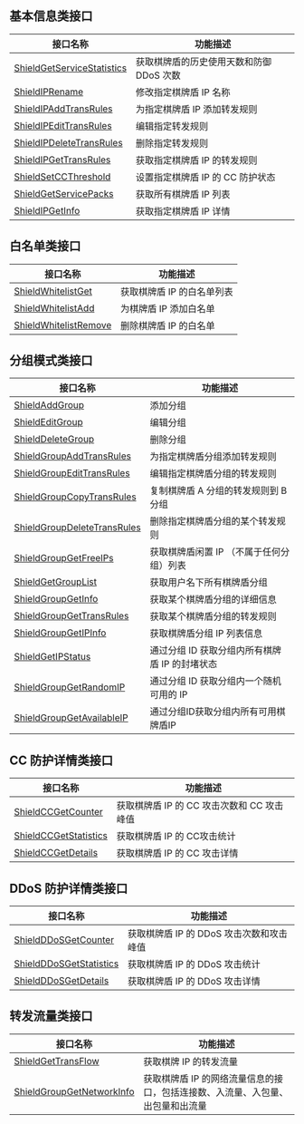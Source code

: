 ## 基本信息类接口
| 接口名称                   | 功能描述                                 |
| -------------------------- | ---------------------------------------- |
| [ShieldGetServiceStatistics](https://cloud.tencent.com/document/product/1022/31410) | 获取棋牌盾的历史使用天数和防御 DDoS 次数 |
| [ShieldIPRename](https://cloud.tencent.com/document/product/1022/31406)             | 修改指定棋牌盾 IP 名称                   |
| [ShieldIPAddTransRules](https://cloud.tencent.com/document/product/1022/31405)      | 为指定棋牌盾 IP 添加转发规则             |
| [ShieldIPEditTransRules](https://cloud.tencent.com/document/product/1022/31404)     | 编辑指定转发规则                         |
| [ShieldIPDeleteTransRules](https://cloud.tencent.com/document/product/1022/31403)   | 删除指定转发规则                         |
| [ShieldIPGetTransRules](https://cloud.tencent.com/document/product/1022/31399)      | 获取指定棋牌盾 IP 的转发规则             |
| [ShieldSetCCThreshold](https://cloud.tencent.com/document/product/1022/31398)       | 设置指定棋牌盾 IP 的 CC 防护状态         |
| [ShieldGetServicePacks](https://cloud.tencent.com/document/product/1022/31397)      | 获取所有棋牌盾 IP 列表                   |
| [ShieldIPGetInfo](https://cloud.tencent.com/document/product/1022/31396)            | 获取指定棋牌盾 IP 详情                   |

## 白名单类接口
| 接口名称              | 功能描述             |
| --------------------- | -------------------- |
| [ShieldWhitelistGet](https://cloud.tencent.com/document/product/1022/31413)    | 获取棋牌盾 IP 的白名单列表 |
| [ShieldWhitelistAdd](https://cloud.tencent.com/document/product/1022/31412)    | 为棋牌盾 IP 添加白名单   |
| [ShieldWhitelistRemove](https://cloud.tencent.com/document/product/1022/31411) | 删除棋牌盾 IP 的白名单     |

## 分组模式类接口
| 接口名称                    | 功能描述                                         |
| --------------------------- | ------------------------------------------------ |
| [ShieldAddGroup](https://cloud.tencent.com/document/product/1022/31429)              | 添加分组                                         |
| [ShieldEditGroup](https://cloud.tencent.com/document/product/1022/31428)             | 编辑分组                                         |
| [ShieldDeleteGroup](https://cloud.tencent.com/document/product/1022/31427)           | 删除分组                                         |
| [ShieldGroupAddTransRules](https://cloud.tencent.com/document/product/1022/31426)    | 为指定棋牌盾分组添加转发规则                     |
| [ShieldGroupEditTransRules](https://cloud.tencent.com/document/product/1022/31425)   | 编辑指定棋牌盾分组的转发规则                     |
| [ShieldGroupCopyTransRules](https://cloud.tencent.com/document/product/1022/31424)   | 复制棋牌盾 A 分组的转发规则到 B 分组           |
| [ShieldGroupDeleteTransRules](https://cloud.tencent.com/document/product/1022/31423) | 删除指定棋牌盾分组的某个转发规则                 |
| [ShieldGroupGetFreeIPs](https://cloud.tencent.com/document/product/1022/31422)       | 获取棋牌盾闲置 IP （不属于任何分组）列表         |
| [ShieldGetGroupList](https://cloud.tencent.com/document/product/1022/31420)          | 获取用户名下所有棋牌盾分组                       |
| [ShieldGroupGetInfo](https://cloud.tencent.com/document/product/1022/31419)          | 获取某个棋牌盾分组的详细信息                     |
| [ShieldGroupGetTransRules](https://cloud.tencent.com/document/product/1022/31418)    | 获取某个棋牌盾分组的转发规则                     |
| [ShieldGroupGetIPInfo](https://cloud.tencent.com/document/product/1022/31417)        | 获取棋牌盾分组 IP 列表信息                       |
| [ShieldGetIPStatus](https://cloud.tencent.com/document/product/1022/31416)           | 通过分组 ID 获取分组内所有棋牌盾 IP 的封堵状态 |
| [ShieldGroupGetRandomIP](https://cloud.tencent.com/document/product/1022/31415)      | 通过分组 ID 获取分组内一个随机可用的 IP          |
| [ShieldGroupGetAvailableIP](https://cloud.tencent.com/document/product/1022/31414)   | 通过分组ID获取分组内所有可用棋牌盾IP             |

## CC 防护详情类接口
| 接口名称              | 功能描述                                 |
| --------------------- | ---------------------------------------- |
| [ShieldCCGetCounter](https://cloud.tencent.com/document/product/1022/31433)    | 获取棋牌盾 IP 的 CC 攻击次数和 CC 攻击峰值 |
| [ShieldCCGetStatistics](https://cloud.tencent.com/document/product/1022/31432) | 获取棋牌盾 IP 的 CC攻击统计                   |
| [ShieldCCGetDetails](https://cloud.tencent.com/document/product/1022/31431)    | 获取棋牌盾 IP 的 CC 攻击详情                 |

## DDoS 防护详情类接口
| 接口名称                | 功能描述                             |
| ----------------------- | ------------------------------------ |
| [ShieldDDoSGetCounter](https://cloud.tencent.com/document/product/1022/31436)    | 获取棋牌盾 IP 的 DDoS 攻击次数和攻击峰值 |
| [ShieldDDoSGetStatistics](https://cloud.tencent.com/document/product/1022/31435) | 获取棋牌盾 IP 的 DDoS 攻击统计           |
| [ShieldDDoSGetDetails](https://cloud.tencent.com/document/product/1022/31434)    | 获取棋牌盾 IP 的 DDoS 攻击详情           |

## 转发流量类接口
| 接口名称                  | 功能描述                                                     |
| ------------------------- | ------------------------------------------------------------ |
| [ShieldGetTransFlow](https://cloud.tencent.com/document/product/1022/31437)        | 获取棋牌 IP 的转发流量                                           |
| [ShieldGroupGetNetworkInfo](https://cloud.tencent.com/document/product/1022/31438) | 获取棋牌盾 IP 的网络流量信息的接口，包括连接数、入流量、入包量、出包量和出流量 |
